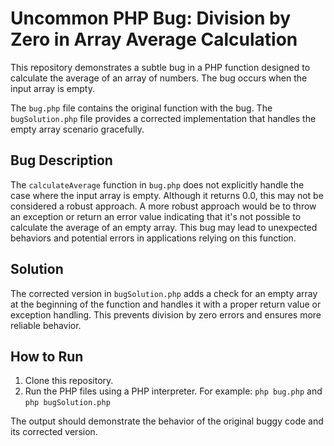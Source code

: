 # Uncommon PHP Bug: Division by Zero in Array Average Calculation

This repository demonstrates a subtle bug in a PHP function designed to calculate the average of an array of numbers.  The bug occurs when the input array is empty. 

The `bug.php` file contains the original function with the bug. The `bugSolution.php` file provides a corrected implementation that handles the empty array scenario gracefully.

## Bug Description

The `calculateAverage` function in `bug.php` does not explicitly handle the case where the input array is empty. Although it returns 0.0, this may not be considered a robust approach. A more robust approach would be to throw an exception or return an error value indicating that it's not possible to calculate the average of an empty array. This bug may lead to unexpected behaviors and potential errors in applications relying on this function.

## Solution

The corrected version in `bugSolution.php` adds a check for an empty array at the beginning of the function and handles it with a proper return value or exception handling. This prevents division by zero errors and ensures more reliable behavior. 

## How to Run

1. Clone this repository.
2. Run the PHP files using a PHP interpreter. For example: `php bug.php` and `php bugSolution.php`

The output should demonstrate the behavior of the original buggy code and its corrected version.
